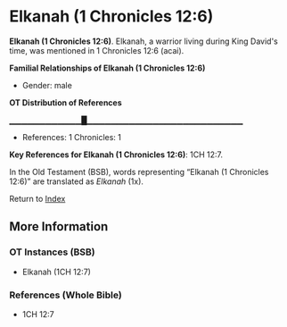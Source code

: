 # Elkanah (1 Chronicles 12:6)
**Elkanah (1 Chronicles 12:6)**. 
Elkanah, a warrior living during King David's time, was mentioned in 1 Chronicles 12:6 (acai). 




**Familial Relationships of Elkanah (1 Chronicles 12:6)**


* Gender: male


**OT Distribution of References**

▁▁▁▁▁▁▁▁▁▁▁▁█▁▁▁▁▁▁▁▁▁▁▁▁▁▁▁▁▁▁▁▁▁▁▁▁▁▁
* References: 1 Chronicles: 1



**Key References for Elkanah (1 Chronicles 12:6)**: 
1CH 12:7. 


In the Old Testament (BSB), words representing “Elkanah (1 Chronicles 12:6)” are translated as 
*Elkanah* (1x). 




Return to [Index](00-Index.md)

## More Information

### OT Instances (BSB)

* Elkanah (1CH 12:7)



### References (Whole Bible)

* 1CH 12:7




